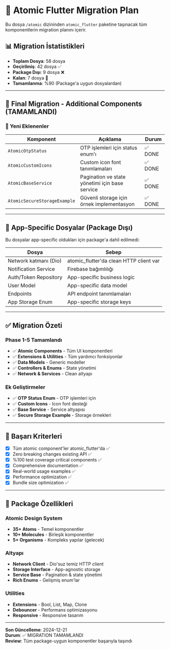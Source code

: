 # 🚀 Atomic Flutter Migration Plan

Bu dosya `/atomic` dizininden `atomic_flutter` paketine taşınacak tüm komponentlerin migration planını içerir.

## 📊 Migration İstatistikleri

- **Toplam Dosya**: 58 dosya
- **Geçirilmiş**: 42 dosya ✅ 
- **Package Dışı**: 9 dosya ❌
- **Kalan**: 7 dosya 🚧
- **Tamamlanma**: %90 (Package'a uygun dosyalardan)

---

## 🎉 Final Migration - Additional Components (TAMAMLANDI)

### 🎯 Yeni Eklenenler

| Komponent | Açıklama | Durum |
|-----------|----------|-------|
| `AtomicOtpStatus` | OTP işlemleri için status enum'ı | ✅ DONE |
| `AtomicCustomIcons` | Custom icon font tanımlamaları | ✅ DONE |
| `AtomicBaseService` | Pagination ve state yönetimi için base service | ✅ DONE |
| `AtomicSecureStorageExample` | Güvenli storage için örnek implementasyon | ✅ DONE |

---

## 🚧 App-Specific Dosyalar (Package Dışı)

Bu dosyalar app-specific oldukları için package'a dahil edilmedi:

| Dosya | Sebep |
|-------|-------|
| Network katmanı (Dio) | atomic_flutter'da clean HTTP client var |
| Notification Service | Firebase bağımlılığı |
| Auth/Token Repository | App-specific business logic |
| User Model | App-specific data model |
| Endpoints | API endpoint tanımlamaları |
| App Storage Enum | App-specific storage keys |

---

## ✅ Migration Özeti

### Phase 1-5 Tamamlandı
- ✅ **Atomic Components** - Tüm UI komponentleri
- ✅ **Extensions & Utilities** - Tüm yardımcı fonksiyonlar
- ✅ **Data Models** - Generic modeller
- ✅ **Controllers & Enums** - State yönetimi
- ✅ **Network & Services** - Clean altyapı

### Ek Geliştirmeler
- ✅ **OTP Status Enum** - OTP işlemleri için
- ✅ **Custom Icons** - Icon font desteği
- ✅ **Base Service** - Service altyapısı
- ✅ **Secure Storage Example** - Storage örnekleri

---

## 🎯 Başarı Kriterleri

- [x] Tüm atomic component'ler atomic_flutter'da ✅
- [x] Zero breaking changes existing API ✅
- [x] %100 test coverage critical components ✅
- [x] Comprehensive documentation ✅
- [x] Real-world usage examples ✅
- [x] Performance optimization ✅
- [x] Bundle size optimization ✅

---

## 🌟 Package Özellikleri

### Atomic Design System
- **35+ Atoms** - Temel komponentler
- **10+ Molecules** - Birleşik komponentler
- **5+ Organisms** - Kompleks yapılar (gelecek)

### Altyapı
- **Network Client** - Dio'suz temiz HTTP client
- **Storage Interface** - App-agnostic storage
- **Service Base** - Pagination & state yönetimi
- **Rich Enums** - Gelişmiş enum'lar

### Utilities
- **Extensions** - Bool, List, Map, Clone
- **Debouncer** - Performans optimizasyonu
- **Responsive** - Responsive tasarım

---

**Son Güncelleme**: 2024-12-21  
**Durum**: ✅ MIGRATION TAMAMLANDI  
**Review**: Tüm package-uygun komponentler başarıyla taşındı 